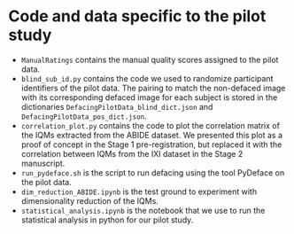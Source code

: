 # Code and data specific to the pilot study
- `ManualRatings` contains the manual quality scores assigned to the pilot data.
- `blind_sub_id.py` contains the code we used to randomize participant identifiers of the pilot data. The pairing to match the non-defaced image with its corresponding defaced image for each subject is stored in the dictionaries `DefacingPilotData_blind_dict.json` and `DefacingPilotData_pos_dict.json`.
- `correlation_plot.py` contains the code to plot the correlation matrix of the IQMs extracted from the ABIDE dataset. We presented this plot as a proof of concept in the Stage 1 pre-registration, but replaced it with the correlation between IQMs from the IXI dataset in the Stage 2 manuscript.
- `run_pydeface.sh` is the script to run defacing using the tool PyDeface on the pilot data.
- `dim_reduction_ABIDE.ipynb` is the test ground to experiment with dimensionality reduction of the IQMs.
- `statistical_analysis.ipynb` is the notebook that we use to run the statistical analysis in python for our pilot study.
